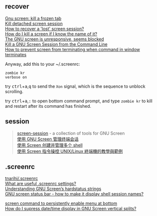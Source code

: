 ## recover
[Gnu screen: kill a frozen tab](https://superuser.com/questions/458122/gnu-screen-kill-a-frozen-tab)  
[Kill detached screen session](https://stackoverflow.com/questions/1509677/kill-detached-screen-session)  
[How to recover a 'lost' screen session?](https://unix.stackexchange.com/questions/28675/how-to-recover-a-lost-screen-session)  
[How do I kill a screen if I know the name of it?](https://superuser.com/questions/112117/how-do-i-kill-a-screen-if-i-know-the-name-of-it)  
[The GNU screen is unresponsive, seems blocked](https://stackoverflow.com/questions/4367669/the-gnu-screen-is-unresponsive-seems-blocked)  
[Kill a GNU Screen Session from the Command Line](http://droptips.com/kill-a-gnu-screen-session-from-the-command-line)  
[How to prevent screen from terminating when command in window terminates](https://serverfault.com/questions/237778/how-to-prevent-screen-from-terminating-when-command-in-window-terminates)  

Anyway, add this to your ~/.screenrc:

```Shell
zombie kr
verbose on
```

try <kbd>ctrl</kbd>+<kbd>a</kbd>,<kbd>q</kbd> to send the `Xon` signal, which is the sequence to unblock scrolling.

try <kbd>ctrl</kbd>+<kbd>a</kbd>,<kbd>:</kbd> to open bottom command prompt, and type `zombie kr` to kill and restart after its command has finished.

## session
> [screen-session](https://github.com/skoneka/screen-session) - a collection of tools for GNU Screen  
> [使用 GNU Screen 管理终端会话](https://meiriyitie.com/2015/07/15/using-gnu-screen-to-manage-persistent-terminal-sessions/)  
> [使用 Screen 创建并管理多个 shell](https://www.ibm.com/developerworks/cn/aix/library/au-gnu_screen/index.html)  
> [使用 Screen 指令操控 UNIX/Linux 終端機的教學與範例](https://blog.gtwang.org/linux/screen-command-examples-to-manage-linux-terminals/)  

## .screenrc
[tnarihi/.screenrc](https://gist.github.com/tnarihi/3c459b4df0ff7a64695c)  
[What are useful .screenrc settings?](https://serverfault.com/questions/3740/what-are-useful-screenrc-settings)  
[Understanding GNU Screen’s hardstatus strings](http://www.kilobitspersecond.com/2014/02/10/understanding-gnu-screens-hardstatus-strings/)  
[GNU screen status bar - how to make it display shell session names?](https://unix.stackexchange.com/questions/114505/gnu-screen-status-bar-how-to-make-it-display-shell-session-names)  

[screen command to persistently enable menu at bottom](https://stackoverflow.com/questions/19705378/screen-command-to-persistently-enable-menu-at-bottom)  
[How do I supress date/time display in GNU Screen vertical splits?](https://superuser.com/questions/600851/how-do-i-supress-date-time-display-in-gnu-screen-vertical-splits)  
